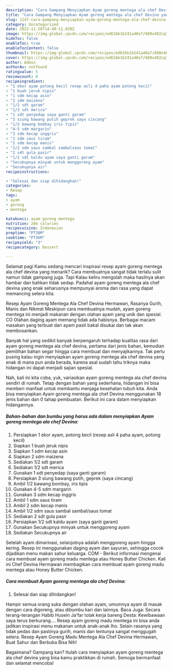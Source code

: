 ```yaml
---
description: "Cara Gampang Menyiapkan Ayam goreng mentega ala chef Devina yang Bikin Ngiler, Buat Buka Puasa Lezat"
title: "Cara Gampang Menyiapkan Ayam goreng mentega ala chef Devina yang Bikin Ngiler, Buat Buka Puasa Lezat"
slug: 1147-cara-gampang-menyiapkan-ayam-goreng-mentega-ala-chef-devina-yang-bikin-ngiler-buat-buka-puasa-lezat
category: Uncategorized
date: 2022-11-26T14:49:11.838Z
image: https://img-global.cpcdn.com/recipes/ed61bb1b241a40a7/680x482cq70/ayam-goreng-mentega-ala-chef-devina-foto-resep-utama.jpg
hideToc: false
enableToc: true
enableTocContent: false
thumbnail: https://img-global.cpcdn.com/recipes/ed61bb1b241a40a7/680x482cq70/ayam-goreng-mentega-ala-chef-devina-foto-resep-utama.jpg
cover: https://img-global.cpcdn.com/recipes/ed61bb1b241a40a7/680x482cq70/ayam-goreng-mentega-ala-chef-devina-foto-resep-utama.jpg
author: Admin
authorAv: notfound
ratingvalue: 5
reviewcount: 8
recipeingredient:
- "1 ekor ayam potong kecil resep asli 4 paha ayam potong kecil"
- "1 buah jeruk nipis"
- "1 sdm kecap asin"
- "2 sdm maizena"
- "1/2 sdt garam"
- "1/2 sdt merica"
- "1 sdt penyedap saya ganti garam"
- "3 siung bawang putih geprek saya cincang"
- "1/2 bawang bombay iris tipis"
- "4-5 sdm margarin"
- "3 sdm kecap inggris"
- "1 sdm saus tiram"
- "2 sdm kecap manis"
- "1/2 sdm saus sambal sambalsaus tomat"
- "2 sdt gula pasir"
- "1/2 sdt kaldu ayam saya ganti garam"
- "Secukupnya minyak untuk menggoreng ayam"
- "Secukupnya air"
recipeinstructions:

- "Selesai dan siap dihidangkan!"
categories:
- Resep
tags:
- ayam
- goreng
- mentega

katakunci: ayam goreng mentega 
nutrition: 204 calories
recipecuisine: Indonesian
preptime: "PT38M"
cooktime: "PT36M"
recipeyield: "3"
recipecategory: Dessert

---
```



Selamat pagi Kamu sedang mencari inspirasi resep ayam goreng mentega ala chef devina yang menarik? Cara membuatnya sangat tidak terlalu sulit namun tidak gampang juga. Tapi Kalau keliru mengolah maka hasilnya akan hambar dan bahkan tidak sedap. Padahal ayam goreng mentega ala chef devina yang enak seharusnya mempunyai aroma dan rasa yang dapat memancing selera kita.


Resep Ayam Goreng Mentega Ala Chef Devina Hermawan, Rasanya Gurih, Manis dan Nikmat Meskipun cara membuatnya mudah, ayam goreng mentega ini menjadi makanan dengan olahan ayam yang unik dan spesial. CO Olahan daging ayam memang tidak ada habisnya. Berbagai macam masakan yang terbuat dari ayam pasti bakal disukai dan tak akan membosankan.

Banyak hal yang sedikit banyak berpengaruh terhadap kualitas rasa dari ayam goreng mentega ala chef devina, pertama dari jenis bahan, kemudian pemilihan bahan segar hingga cara membuat dan menyajikannya. Tak perlu pusing kalau ingin menyiapkan ayam goreng mentega ala chef devina yang enak di mana pun anda berada, karena asal sudah tahu triknya maka hidangan ini dapat menjadi sajian spesial.


Nah, kali ini kita coba, yuk, variasikan ayam goreng mentega ala chef devina sendiri di rumah. Tetap dengan bahan yang sederhana, hidangan ini bisa memberi manfaat untuk membantu menjaga kesehatan tubuh kita. Anda bisa menyiapkan Ayam goreng mentega ala chef Devina menggunakan 18 jenis bahan dan 0 tahap pembuatan. Berikut ini cara dalam menyiapkan hidangannya.

<!--inarticleads1-->

##### Bahan-bahan dan bumbu yang harus ada dalam menyiapkan Ayam goreng mentega ala chef Devina:

1. Persiapkan 1 ekor ayam, potong kecil (resep asli 4 paha ayam, potong kecil)
1. Siapkan 1 buah jeruk nipis
1. Siapkan 1 sdm kecap asin
1. Siapkan 2 sdm maizena
1. Sediakan 1/2 sdt garam
1. Sediakan 1/2 sdt merica
1. Gunakan 1 sdt penyedap (saya ganti garam)
1. Persiapkan 3 siung bawang putih, geprek (saya cincang)
1. Ambil 1/2 bawang bombay, iris tipis
1. Gunakan 4-5 sdm margarin
1. Gunakan 3 sdm kecap inggris
1. Ambil 1 sdm saus tiram
1. Ambil 2 sdm kecap manis
1. Ambil 1/2 sdm saus sambal sambal/saus tomat
1. Sediakan 2 sdt gula pasir
1. Persiapkan 1/2 sdt kaldu ayam (saya ganti garam)
1. Gunakan Secukupnya minyak untuk menggoreng ayam
1. Sediakan Secukupnya air


Setelah ayam dimarinasi, selanjutnya adalah menggoreng ayam hingga kering. Resep ini menggunakan daging ayam dan sayuran, sehingga cocok dijadikan menu makan sahur keluarga. COM - Berikut informasi mengenai cara membuat ayam goreng madu mentega atau Honey Butter Chicken. Kali ini Chef Devina Hermawan membagikan cara membuat ayam goreng madu mentega atau Honey Butter Chicken. 

<!--inarticleads2-->

##### Cara membuat Ayam goreng mentega ala chef Devina:


1. Selesai dan siap dihidangkan!

Hampir semua orang suka dengan olahan ayam, umumnya ayam di masak dengan cara digoreng, atau dibumbu kari dan lainnya. Baca Juga: Secara terang-terangan Habib Husein Ja&#39;far tolak kerja bareng Desta: Kewibawaan saya terus berkurang…. Resep ayam goreng madu mentega ini bisa anda jadikan inspirasi menu makanan untuk anak-anak lho. Selain rasanya yang tidak pedas dan pastinya gurih, manis dan tentunya sangat menggugah selera. Resep Ayam Goreng Madu Mentega Ala Chef Devina Hermawan, Buat Sahur dan Berbuka Bisa Nih! 

Bagaimana? Gampang kan? Itulah cara menyiapkan ayam goreng mentega ala chef devina yang bisa kamu praktikkan di rumah. Semoga bermanfaat dan selamat mencoba!
